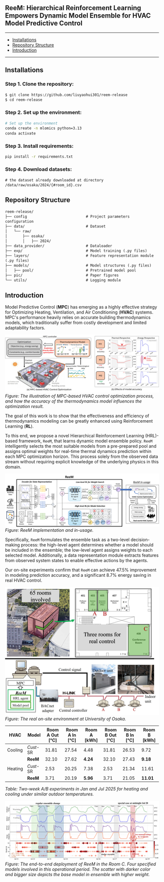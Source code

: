 ## ReeM: Hierarchical Reinforcement Learning Empowers Dynamic Model Ensemble for HVAC Model Predictive Control

-------------------

- [Installations](#installations)
- [Repository Structure](#repository-structure)
- [Introduction](#introduction)

-------------------

## Installations

### Step 1. Clone the repository:
```bash
$ git clone https://github.com/liuyaohui301/reem-release
$ cd reem-release
```

### Step 2. Set up the environment:
```bash
# Set up the environment
conda create -n mlomics python=3.13
conda activate 
```

### Step 3. Install requirements:
```bash
pip install -r requirements.txt
```

### Step 4. Download datasets:
```
# the dataset already downloaded at directory /data/raw/osaka/2024/{#room_id}.csv
```


## Repository Structure
```
reem-release/
├── config                           # Project parameters configuration
├── data/                            # Dataset
│   └── raw/
│       ├── osaka/   
│       │   ├── 2024/                
├── data_provider/                   # Dataloader
├── exp/                             # Model training (.py files)
├── layers/                          # Feature representation module (.py files)
├── models/                          # Model structures (.py files)
│   ├── pool/                        # Pretrained model pool
├── pic/                             # Paper figures
└── utils/                           # Logging module
```

## Introduction

Model Predictive Control (**MPC**) has emerging as a highly effective strategy for Optimizing Heating, Ventilation, and Air Conditioning (**HVAC**) systems. MPC's performance heavily relies on accurate building thermodynamics models, which traditionally suffer from costly  development and limited adaptability factors.

![MPC-based HVAC control optimization process](pic/MPC-based%20HVAC%20control%20optimization%20process.jpg)
*Figure: The illustration of MPC-based HVAC control optimization process, and how the accuracy of the thermodynamics model influences the optimization result.*

The goal of this work is to show that the effectiveness and efficiency of thermodynamics modeling can be greatly enhanced using Reinforcement Learning (**RL**).

To this end, we propose a novel Hierarchical Reinforcement Learning (HRL)-based framework, `ReeM`, that learns dynamic model ensemble policy. `ReeM` intelligently selects the most suitable models from a pre-prepared pool and assigns optimal weights for real-time thermal dynamics prediction within each MPC optimization horizon. This process solely from the observed data stream without requiring explicit knowledge of the underlying physics in this domain.

![reem_implementation](pic/reem_implementation.jpg)
*Figure: ReeM implementation and in-usage.*

Specifically, `ReeM` formulates the ensemble task as a two-level decision-making process: the high-level agent determines whether a model should be included in the ensemble; the low-level agent assigns weights to each selected model. Additionally, a data representation module extracts features from observed system states to enable effective actions by the agents.

Our on-site experiments confirm that `ReeM` can achieve 47.5\% improvement in modeling prediction accuracy, and a significant 8.7\% energy saving in real HVAC control.

![on-site deployment setup](pic/on-site%20deployment%20setup.jpg)
*Figure: The real on-site environment at University of Osaka.*

| HVAC   | Model     | Room A Out [°C] | Room A In [°C] | Room A [kWh] | Room B Out [°C] | Room B In [°C] | Room B [kWh] |
|--------|-----------|-----------------|----------------|--------------|-----------------|----------------|--------------|
| Cooling| _Cust_-SR | 31.81           | 27.54          | 4.48         | 31.81           | 26.53          | 9.72         |
|        | **ReeM**  | 32.10           | 27.62          | **4.24**     | 32.10           | 27.43          | **9.18**     |
| Heating| _Cust_-SR | 2.53            | 20.25          | 7.38         | 2.53            | 21.34          | 11.61        |
|        | **ReeM**  | 3.71            | 20.19          | **5.96**     | 3.71            | 21.05          | **11.01**    |

*Table: Two-week A/B experiments in Jan and Jul 2025 for heating and cooling under similar outdoor temperatures.*

![reem on-site deployment](pic/reem%20on-site%20deployment.jpg)
*Figure: The end-to-end deployment of ReeM in the Room C. 
Four specified models involved in this operational period.
The scatter with darker color and bigger size depicts the base model in ensemble with higher weight.*